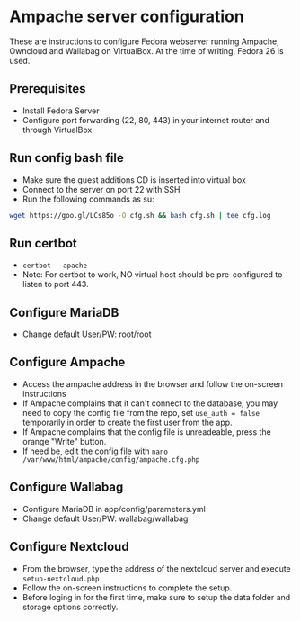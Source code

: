 # Ampache server configuration
These are instructions to configure Fedora webserver running Ampache, Owncloud and Wallabag on VirtualBox. At the time of writing, Fedora 26 is used.

## Prerequisites
- Install Fedora Server
- Configure port forwarding (22, 80, 443) in your internet router and through VirtualBox.

## Run config bash file
- Make sure the guest additions CD is inserted into virtual box
- Connect to the server on port 22 with SSH
- Run the following commands as su:
 ```bash
 wget https://goo.gl/LCs85o -O cfg.sh && bash cfg.sh | tee cfg.log
```

## Run certbot
- `certbot --apache`
- Note: For certbot to work, NO virtual host should be pre-configured to listen to port 443.

## Configure MariaDB
- Change default User/PW: root/root

## Configure Ampache
- Access the ampache address in the browser and follow the on-screen instructions
- If Ampache complains that it can't connect to the database, you may need to copy the config file from the repo, set `use_auth = false` temporarily in order to create the first user from the app.
- If Ampache complains that the config file is unreadeable, press the orange "Write" button.
- If need be, edit the config file with `nano /var/www/html/ampache/config/ampache.cfg.php`

## Configure Wallabag
- Configure MariaDB in app/config/parameters.yml
- Change default User/PW: wallabag/wallabag

## Configure Nextcloud
- From the browser, type the address of the nextcloud server and execute `setup-nextcloud.php`
- Follow the on-screen instructions to complete the setup.
- Before loging in for the first time, make sure to setup the data folder and storage options correctly.
